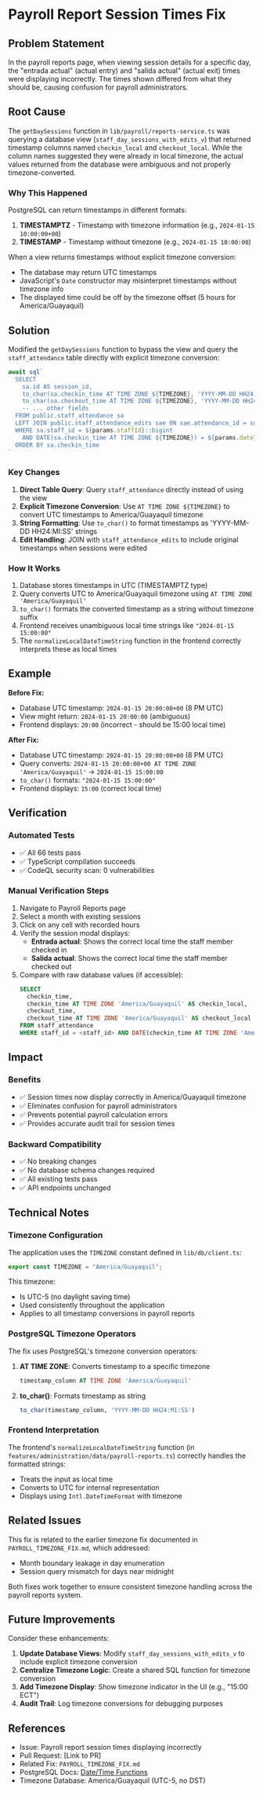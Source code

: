 # Payroll Report Session Times Fix

## Problem Statement

In the payroll reports page, when viewing session details for a specific day, the "entrada actual" (actual entry) and "salida actual" (actual exit) times were displaying incorrectly. The times shown differed from what they should be, causing confusion for payroll administrators.

## Root Cause

The `getDaySessions` function in `lib/payroll/reports-service.ts` was querying a database view (`staff_day_sessions_with_edits_v`) that returned timestamp columns named `checkin_local` and `checkout_local`. While the column names suggested they were already in local timezone, the actual values returned from the database were ambiguous and not properly timezone-converted.

### Why This Happened

PostgreSQL can return timestamps in different formats:
1. **TIMESTAMPTZ** - Timestamp with timezone information (e.g., `2024-01-15 10:00:00+00`)
2. **TIMESTAMP** - Timestamp without timezone (e.g., `2024-01-15 10:00:00`)

When a view returns timestamps without explicit timezone conversion:
- The database may return UTC timestamps
- JavaScript's `Date` constructor may misinterpret timestamps without timezone info
- The displayed time could be off by the timezone offset (5 hours for America/Guayaquil)

## Solution

Modified the `getDaySessions` function to bypass the view and query the `staff_attendance` table directly with explicit timezone conversion:

```typescript
await sql`
  SELECT
    sa.id AS session_id,
    to_char(sa.checkin_time AT TIME ZONE ${TIMEZONE}, 'YYYY-MM-DD HH24:MI:SS') AS checkin_local,
    to_char(sa.checkout_time AT TIME ZONE ${TIMEZONE}, 'YYYY-MM-DD HH24:MI:SS') AS checkout_local,
    -- ... other fields
  FROM public.staff_attendance sa
  LEFT JOIN public.staff_attendance_edits sae ON sae.attendance_id = sa.id
  WHERE sa.staff_id = ${params.staffId}::bigint
    AND DATE(sa.checkin_time AT TIME ZONE ${TIMEZONE}) = ${params.date}::date
  ORDER BY sa.checkin_time
`
```

### Key Changes

1. **Direct Table Query**: Query `staff_attendance` directly instead of using the view
2. **Explicit Timezone Conversion**: Use `AT TIME ZONE ${TIMEZONE}` to convert UTC timestamps to America/Guayaquil timezone
3. **String Formatting**: Use `to_char()` to format timestamps as 'YYYY-MM-DD HH24:MI:SS' strings
4. **Edit Handling**: JOIN with `staff_attendance_edits` to include original timestamps when sessions were edited

### How It Works

1. Database stores timestamps in UTC (TIMESTAMPTZ type)
2. Query converts UTC to America/Guayaquil timezone using `AT TIME ZONE 'America/Guayaquil'`
3. `to_char()` formats the converted timestamp as a string without timezone suffix
4. Frontend receives unambiguous local time strings like `"2024-01-15 15:00:00"`
5. The `normalizeLocalDateTimeString` function in the frontend correctly interprets these as local times

## Example

**Before Fix:**
- Database UTC timestamp: `2024-01-15 20:00:00+00` (8 PM UTC)
- View might return: `2024-01-15 20:00:00` (ambiguous)
- Frontend displays: `20:00` (incorrect - should be 15:00 local time)

**After Fix:**
- Database UTC timestamp: `2024-01-15 20:00:00+00` (8 PM UTC)
- Query converts: `2024-01-15 20:00:00+00 AT TIME ZONE 'America/Guayaquil'` → `2024-01-15 15:00:00`
- `to_char()` formats: `"2024-01-15 15:00:00"`
- Frontend displays: `15:00` (correct local time)

## Verification

### Automated Tests
- ✅ All 66 tests pass
- ✅ TypeScript compilation succeeds
- ✅ CodeQL security scan: 0 vulnerabilities

### Manual Verification Steps

1. Navigate to Payroll Reports page
2. Select a month with existing sessions
3. Click on any cell with recorded hours
4. Verify the session modal displays:
   - **Entrada actual**: Shows the correct local time the staff member checked in
   - **Salida actual**: Shows the correct local time the staff member checked out
5. Compare with raw database values (if accessible):
   ```sql
   SELECT 
     checkin_time,
     checkin_time AT TIME ZONE 'America/Guayaquil' AS checkin_local,
     checkout_time,
     checkout_time AT TIME ZONE 'America/Guayaquil' AS checkout_local
   FROM staff_attendance
   WHERE staff_id = <staff_id> AND DATE(checkin_time AT TIME ZONE 'America/Guayaquil') = '<date>';
   ```

## Impact

### Benefits
- ✅ Session times now display correctly in America/Guayaquil timezone
- ✅ Eliminates confusion for payroll administrators
- ✅ Prevents potential payroll calculation errors
- ✅ Provides accurate audit trail for session times

### Backward Compatibility
- ✅ No breaking changes
- ✅ No database schema changes required
- ✅ All existing tests pass
- ✅ API endpoints unchanged

## Technical Notes

### Timezone Configuration

The application uses the `TIMEZONE` constant defined in `lib/db/client.ts`:
```typescript
export const TIMEZONE = "America/Guayaquil";
```

This timezone:
- Is UTC-5 (no daylight saving time)
- Used consistently throughout the application
- Applies to all timestamp conversions in payroll reports

### PostgreSQL Timezone Operators

The fix uses PostgreSQL's timezone conversion operators:

1. **AT TIME ZONE**: Converts timestamp to a specific timezone
   ```sql
   timestamp_column AT TIME ZONE 'America/Guayaquil'
   ```

2. **to_char()**: Formats timestamp as string
   ```sql
   to_char(timestamp_column, 'YYYY-MM-DD HH24:MI:SS')
   ```

### Frontend Interpretation

The frontend's `normalizeLocalDateTimeString` function (in `features/administration/data/payroll-reports.ts`) correctly handles the formatted strings:
- Treats the input as local time
- Converts to UTC for internal representation
- Displays using `Intl.DateTimeFormat` with timezone

## Related Issues

This fix is related to the earlier timezone fix documented in `PAYROLL_TIMEZONE_FIX.md`, which addressed:
- Month boundary leakage in day enumeration
- Session query mismatch for days near midnight

Both fixes work together to ensure consistent timezone handling across the payroll reports system.

## Future Improvements

Consider these enhancements:

1. **Update Database Views**: Modify `staff_day_sessions_with_edits_v` to include explicit timezone conversion
2. **Centralize Timezone Logic**: Create a shared SQL function for timezone conversion
3. **Add Timezone Display**: Show timezone indicator in the UI (e.g., "15:00 ECT")
4. **Audit Trail**: Log timezone conversions for debugging purposes

## References

- Issue: Payroll report session times displaying incorrectly
- Pull Request: [Link to PR]
- Related Fix: `PAYROLL_TIMEZONE_FIX.md`
- PostgreSQL Docs: [Date/Time Functions](https://www.postgresql.org/docs/current/functions-datetime.html)
- Timezone Database: America/Guayaquil (UTC-5, no DST)

